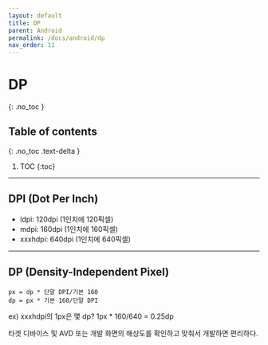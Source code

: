 ```yaml
---
layout: default
title: DP
parent: Android
permalink: /docs/android/dp
nav_order: 11
---
```


# DP
{: .no_toc }

## Table of contents
{: .no_toc .text-delta }

1. TOC
{:toc}

---

## DPI (Dot Per Inch)
- ldpi: 120dpi (1인치에 120픽셀)
- mdpi: 160dpi (1인치에 160픽셀)
- xxxhdpi: 640dpi (1인치에 640픽셀)

---

## DP (Density-Independent Pixel)

```
px = dp * 단말 DPI/기본 160
dp = px * 기본 160/단말 DPI
```

ex) xxxhdpi의 1px은 몇 dp? 1px * 160/640 = 0.25dp

타겟 디바이스 및 AVD 또는 개발 화면의 해상도를 확인하고 맞춰서 개발하면 편리하다.
